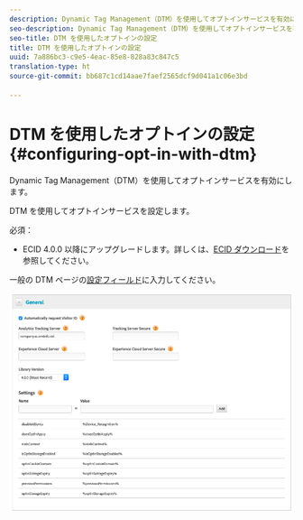 ```yaml
---
description: Dynamic Tag Management（DTM）を使用してオプトインサービスを有効にします。
seo-description: Dynamic Tag Management（DTM）を使用してオプトインサービスを有効にします。
seo-title: DTM を使用したオプトインの設定
title: DTM を使用したオプトインの設定
uuid: 7a886bc3-c9e5-4eac-85e8-828a83c847c5
translation-type: ht
source-git-commit: bb687c1cd14aae7faef2565dcf9d041a1c06e3bd

---
```



# DTM を使用したオプトインの設定{#configuring-opt-in-with-dtm}

Dynamic Tag Management（DTM）を使用してオプトインサービスを有効にします。

DTM を使用してオプトインサービスを設定します。

必須：

* ECID 4.0.0 以降にアップグレードします。詳しくは、[ECID ダウンロード](https://github.com/Adobe-Marketing-Cloud/id-service/releases)を参照してください。

一般の DTM ページの[設定フィールド](https://marketing.adobe.com/resources/help/ja_JP/mcvid/api.html)に入力してください。

![](assets/DTM-example.png)
